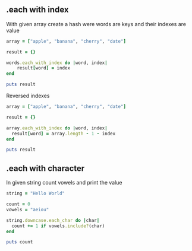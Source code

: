 ## .each with index

With given array create a hash were words are keys and their indexes are value

```ruby
array = ["apple", "banana", "cherry", "date"]

result = {}

words.each_with_index do |word, index|
    result[word] = index
end

puts result
```
Reversed indexes

```ruby
array = ["apple", "banana", "cherry", "date"]

result = {}

array.each_with_index do |word, index|
  result[word] = array.length - 1 - index 
end

puts result
```
## .each with character
In given string count vowels and print the value
```ruby
string = "Hello World"

count = 0
vowels = "aeiou"

string.downcase.each_char do |char|
  count += 1 if vowels.include?(char)
end

puts count
```